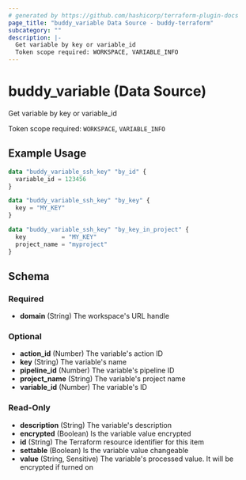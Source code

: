 ```yaml
---
# generated by https://github.com/hashicorp/terraform-plugin-docs
page_title: "buddy_variable Data Source - buddy-terraform"
subcategory: ""
description: |-
  Get variable by key or variable_id
  Token scope required: WORKSPACE, VARIABLE_INFO
---
```


# buddy_variable (Data Source)

Get variable by key or variable_id

Token scope required: `WORKSPACE`, `VARIABLE_INFO`

## Example Usage

```terraform
data "buddy_variable_ssh_key" "by_id" {
  variable_id = 123456
}

data "buddy_variable_ssh_key" "by_key" {
  key = "MY_KEY"
}

data "buddy_variable_ssh_key" "by_key_in_project" {
  key          = "MY_KEY"
  project_name = "myproject"
}
```

<!-- schema generated by tfplugindocs -->
## Schema

### Required

- **domain** (String) The workspace's URL handle

### Optional

- **action_id** (Number) The variable's action ID
- **key** (String) The variable's name
- **pipeline_id** (Number) The variable's pipeline ID
- **project_name** (String) The variable's project name
- **variable_id** (Number) The variable's ID

### Read-Only

- **description** (String) The variable's description
- **encrypted** (Boolean) Is the variable value encrypted
- **id** (String) The Terraform resource identifier for this item
- **settable** (Boolean) Is the variable value changeable
- **value** (String, Sensitive) The variable's processed value. It will be encrypted if turned on


